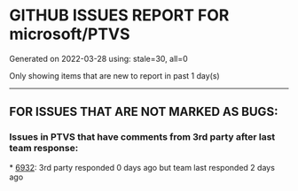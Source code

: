 
# GITHUB ISSUES REPORT FOR microsoft/PTVS


Generated on 2022-03-28 using: stale=30, all=0


Only showing items that are new to report in past 1 day(s)


---

## FOR ISSUES THAT ARE NOT MARKED AS BUGS:


### Issues in PTVS that have comments from 3rd party after last team response:


\* [6932](https://github.com/microsoft/PTVS/issues/6932 "Failed to hit the breakpoint when attach a running python.exe."): 3rd party responded 0 days ago but team last responded 2 days ago
